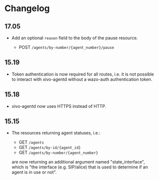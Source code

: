Changelog
=========

17.05
-----

* Add an optional `reason` field to the body of the pause resource.

  * POST `/agents/by-number/{agent_number}/pause`


15.19
-----

* Token authentication is now required for all routes, i.e. it is not possible to interact with
  xivo-agentd without a wazo-auth authentication token.


15.18
-----

* xivo-agentd now uses HTTPS instead of HTTP.


15.15
-----

* The resources returning agent statuses, i.e.:

  * GET `/agents`
  * GET `/agents/by-id/{agent_id}`
  * GET `/agents/by-number/{agent_number}`

  are now returning an additional argument named "state_interface", which is "the interface (e.g.
  SIP/alice) that is used to determine if an agent is in use or not".
